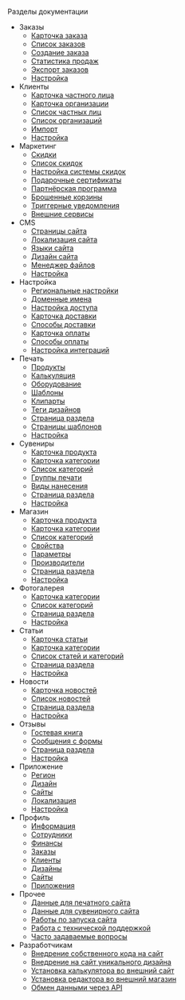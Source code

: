 ﻿<!-- docs/_sidebar.md -->
Разделы документации
- Заказы
	- [Карточка заказа](/orders/edit.md)
	- [Список заказов](/orders/list.md)
	- [Создание заказа](/orders/create.md)
	- [Статистика продаж](/orders/report.md)
	- [Экспорт заказов](/orders/export.md)
	- [Настройка](/orders/settings.md)
- Клиенты
	- [Карточка частного лица](/customers/b2c.md)
	- [Карточка организации](/customers/b2b.md)
	- [Список частных лиц](/customers/b2c-list.md)
	- [Список организаций](/customers/b2b-list.md)
	- [Импорт](/customers/import.md)
	- [Настройка](/customers/settings.md)
- Маркетинг
	- [Скидки](/marketing/discounts.md)
	- [Список скидок](/marketing/discounts-list.md)
	- [Настройка системы скидок](/marketing/settings.md)
	- [Подарочные сертификаты](/marketing/certificates.md)
	- [Партнёрская программа](/marketing/affiliates.md)
	- [Брошенные корзины](/marketing/cards.md)
	- [Триггерные уведомления](/marketing/notice.md)
	- [Внешние сервисы](/marketing/services.md)
- CMS
	- [Страницы сайта](/cms/pages.md)
	- [Локализация сайта](/cms/localization.md)
	- [Языки сайта](/cms/languages.md)
	- [Дизайн сайта](/cms/design.md)
	- [Менеджер файлов](/cms/files.md)
	- [Настройка](/cms/settings.md)
- Настройка
	- [Региональные настройки](/site/region.md)
	- [Доменные имена](/site/domains.md)
	- [Настройка доступа](/site/access.md)
	- [Карточка доставки](/site/shippings.md)
	- [Способы доставки](/site/ship-list.md)
	- [Карточка оплаты](/site/payments.md)
	- [Способы оплаты](/site/pay-list.md)
	- [Настройка интеграций](/site/socials.md)
- Печать
	- [Продукты](/print/products.md)
	- [Калькуляция](/print/calculations.md)
	- [Оборудование](/print/devices.md)
	- [Шаблоны](/print/templates.md)
	- [Клипарты](/print/cliparts.md)
	- [Теги дизайнов](/print/tags.md)
	- [Страница раздела](/print/page.md)
	- [Страницы шаблонов](/print/tpages.md)
	- [Настройка](/print/settings.md)
- Сувениры
	- [Карточка продукта](/gift/products.md)
	- [Карточка категории](/gift/category.md)
	- [Список категорий](/gift/list.md)
	- [Группы печати](/gift/groups.md)
	- [Виды нанесения](/gift/prints.md)
	- [Страница раздела](/gift/page.md)
	- [Настройка](/gift/settings.md)
- Магазин
	- [Карточка продукта](/shop/products.md)
	- [Карточка категории](/shop/category.md)
	- [Список категорий](/shop/list.md)
	- [Свойства](/shop/properties.md)
	- [Параметры](/shop/parameters.md)
	- [Производители](/shop/vendors.md)
	- [Страница раздела](/shop/page.md)
	- [Настройка](/shop/settings.md)
- Фотогалерея
	- [Карточка категории](/gallery/products.md)
	- [Список категорий](/gallery/list.md)
	- [Страница раздела](/gallery/page.md)
	- [Настройка](/gallery/settings.md)
- Статьи
	- [Карточка статьи](/faq/paper.md)
	- [Карточка категории](/faq/category.md)
	- [Список статей и категорий](/faq/list.md)
	- [Страница раздела](/faq/page.md)
	- [Настройка](/faq/settings.md)
- Новости
	- [Карточка новостей](/news/news.md)
	- [Список новостей](/news/list.md)
	- [Страница раздела](/news/page.md)
	- [Настройка](/news/settings.md)
- Отзывы
	- [Гостевая книга](/feedback/gbooks.md)
	- [Сообщения с формы](/feedback/messages.md)
	- [Страница раздела](/feedback/page.md)
	- [Настройка](/feedback/settings.md)
- Приложение
	- [Регион](/app/region.md)
	- [Дизайн](/app/design.md)
	- [Сайты](/app/sites.md)
	- [Локализация](/app/localization.md)
	- [Настройка](/app/settings.md)
- Профиль
	- [Информация](/profile/info.md)
	- [Сотрудники](/profile/staff.md)
	- [Финансы](/profile/finance.md)
	- [Заказы](/profile/orders.md)
	- [Клиенты](/profile/clients.md)
	- [Дизайны](/profile/design.md)
	- [Сайты](/profile/site.md)
	- [Приложения](/profile/app.md)
- Прочее
	- [Данные для печатного сайта](/misc/data-for-print-site.md)
	- [Данные для сувенирного сайта](/misc/data-for-gift-site.md)
	- [Работы по запуска сайта](/misc/launch-site.md)
	- [Работа с технической поддержкой](/misc/tech-support.md)
	- [Часто задаваемые вопросы](/misc/faq.md)
- Разработчикам
	- [Внедрение собственного кода на сайт](/dev/front.md)
	- [Внедрение на сайт уникального дизайна](/dev/design.md)
	- [Установка калькулятора во внешний сайт](/dev/calc.md)
	- [Установка редактора во внешний магазин](/dev/editor.md)
	- [Обмен данными через API](/dev/api.md)
